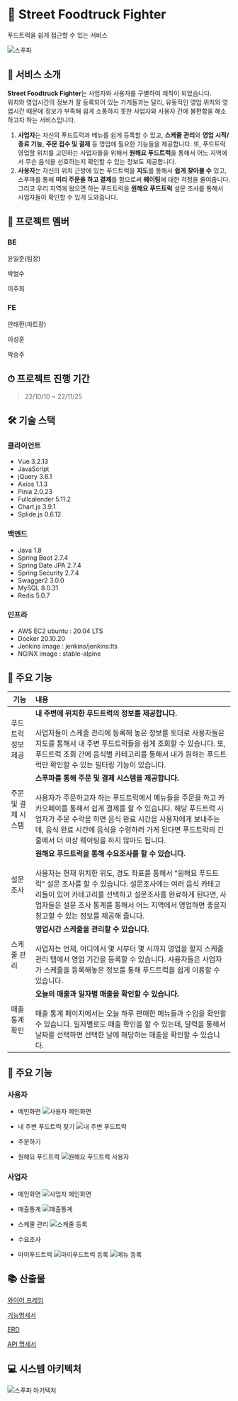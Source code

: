 # 🚚 Street Foodtruck Fighter

푸드트럭을 쉽게 접근할 수 있는 서비스

![스푸파](https://user-images.githubusercontent.com/99133426/202908973-43099654-321b-499e-b24d-fb48b61a23ea.png)

## 🍔 서비스 소개

**Street Foodtruck Fighter**는 사업자와 사용자를 구별하여 제작이 되었습니다.  
위치와 영업시간의 정보가 잘 등록되어 있는 가게들과는 달리, 유동적인 영업 위치와 영업시간 때문에 정보가 부족해 쉽게 소통하지 못한 사업자와 사용자 간에 불편함을 해소하고자 하는 서비스입니다.
1. **사업자**는 자신의 푸드트럭과 메뉴를 쉽게 등록할 수 있고, **스케줄 관리**와 **영업 시작/종료 기능**, **주문 접수 및 결제** 등 영업에 필요한 기능들을 제공합니다. 또, 푸드트럭 영업할 위치를 고민하는 사업자들을 위해서 **원해요 푸드트럭**을 통해서 어느 지역에서 무슨 음식을 선호하는지 확인할 수 있는 정보도 제공합니다.  
2. **사용자**는 자신의 위치 근방에 있는 푸드트럭을 **지도**를 통해서 **쉽게 찾아볼 수** 있고, 스푸파를 통해 **미리 주문을 하고 결제**를 함으로써 **웨이팅**에 대한 걱정을 줄여줍니다. 그리고 우리 지역에 왔으면 하는 푸드트럭을 **원해요 푸드트럭** 설문 조사를 통해서 사업자들이 확인할 수 있게 도와줍니다.

## 🍕 프로젝트 멤버

### BE

윤일준(팀장)

박범수

이주희

### FE

안태환(파트장)

이성훈

박승주

## ⏱ 프로젝트 진행 기간


> 22/10/10 ~ 22/11/25

## 🛠 기술 스택

### 클라이언트

- Vue 3.2.13
- JavaScript 
- jQuery 3.6.1
- Axios 1.1.3
- Pinia 2.0.23
- Fullcalender 5.11.2
- Chart.js 3.9.1
- Splide.js 0.6.12

### 백엔드

- Java 1.8
- Spring Boot 2.7.4
- Spring Date JPA 2.7.4
- Spring Security 2.7.4
- Swagger2 3.0.0
- MySQL 8.0.31
- Redis 5.0.7

### 인프라

- AWS EC2 ubuntu : 20.04 LTS
- Docker 20.10.20
- Jenkins image : jenkins/jenkins:lts
- NGINX image : stable-alpine

## 🍖 주요 기능

| 기능                  | 내용                                                         |
| --------------------- | :----------------------------------------------------------- |
| 푸드트럭 정보 제공     | **내 주변에 위치한 푸드트럭의 정보를 제공합니다.**<br /><br />사업자들이 스케줄 관리에 등록해 놓은 정보를 토대로 사용자들은 지도를 통해서 내 주변 푸드트럭들을 쉽게 조회할 수 있습니다. 또, 푸드트럭 조회 간에 음식별 카테고리를 통해서 내가 원하는 푸드트럭만 확인할 수 있는 필터링 기능이 있습니다. |
| 주문 및 결제 시스템    | **스푸파를 통해 주문 및 결제 시스템을 제공합니다.**<br /><br />사용자가 주문하고자 하는 푸드트럭에서 메뉴들을 주문을 하고 카카오페이를 통해서 쉽게 결제를 할 수 있습니다. 해당 푸드트럭 사업자가 주문 수락을 하면 음식 완료 시간을 사용자에게 보내주는데, 음식 완료 시간에 음식을 수령하러 가게 된다면 푸드트럭의 긴 줄에서 더 이상 웨이팅을 하지 않아도 됩니다. |
| 설문 조사             | **원해요 푸드트럭을 통해 수요조사를 할 수 있습니다.**<br /><br />사용자는 현재 위치한 위도, 경도 좌표를 통해서 "원해요 푸드트럭" 설문 조사를 할 수 있습니다. 설문조사에는 여러 음식 카테고리들이 있어 카테고리를 선택하고 설문조사를 완료하게 된다면, 사업자들은 설문 조사 통계를 통해서 어느 지역에서 영업하면 좋을지 참고할 수 있는 정보를 제공해 줍니다. |
| 스케줄 관리           | **영업시간 스케줄을 관리할 수 있습니다.**<br /><br />사업자는 언제, 어디에서 몇 시부터 몇 시까지 영업을 할지 스케줄 관리 탭에서 영업 기간을 등록할 수 있습니다. 사용자들은 사업자가 스케줄을 등록해놓은 정보를 통해 푸드트럭을 쉽게 이용할 수 있습니다.  |
| 매출 통계 확인        | **오늘의 매출과 일자별 매출을 확인할 수 있습니다.**<br /><br />매출 통계 페이지에서는 오늘 하루 판매한 메뉴들과 수입을 확인할 수 있습니다. 일자별로도 매출 확인을 할 수 있는데, 달력을 통해서 날짜를 선택하면 선택한 날에 해당하는 매출을 확인할 수 있습니다. |

## 🍤 주요 기능

### 사용자
- 메인화면
![사용자 메인화면](https://user-images.githubusercontent.com/99133426/202927894-b803b711-c51c-43f9-8d16-c4febd878597.png)

- 내 주변 푸드트럭 찾기
![내 주변 푸드트럭](https://user-images.githubusercontent.com/99133426/202927991-9b4bbc10-6aa7-4c85-936e-4f4a597a41b2.png)

- 주문하기

- 원해요 푸드트럭
![원해요 푸드트럭 사용자](https://user-images.githubusercontent.com/99133426/202928023-74266b7f-847c-4409-9a5d-8b076059113b.png)

### 사업자
- 메인화면
![사업자 메인화면](https://user-images.githubusercontent.com/99133426/202927863-a5bae8cc-50c4-4ea9-bbda-1510756ab91d.png)

- 매출통계
![매출통계](https://user-images.githubusercontent.com/99133426/202928074-d5e50674-8f73-406c-8958-8beb51f29414.png)

- 스케줄 관리
![스케줄 등록](https://user-images.githubusercontent.com/99133426/202928106-9e6dd738-54d7-4f5e-9293-98b69c3f3021.png)

- 수요조사

- 마이푸드트럭
![마이푸드트럭 등록](https://user-images.githubusercontent.com/99133426/202928167-c1c5d94e-ff8b-4d07-9ad5-026e1fc0a34e.png)
![메뉴 등록](https://user-images.githubusercontent.com/99133426/202928171-eb706aab-8abf-4ab7-83f5-1b56bed2be13.png)

## 📚 산출물

[와이어 프레임](https://www.figma.com/file/5wfH0Qpq21ki0rBAyIyi5A/%EC%8A%A4%ED%8A%B8%EB%A6%AC%ED%8A%B8-%ED%91%B8%EB%93%9C%ED%8A%B8%EB%9F%AD-%ED%8C%8C%EC%9D%B4%ED%84%B0_B206_%EC%9E%90%EC%9C%A8-%ED%94%84%EB%A1%9C%EC%A0%9D%ED%8A%B8?node-id=0%3A1&t=PTcmkGYpTGvPth2h-0)  
  
[기능명세서](https://www.notion.so/3a665dc16e5942219d083fd0e053c76e)  
  
[ERD](https://www.erdcloud.com/d/wkHDpQmGCtkvGzMZQ)  

[API 명세서](https://k7b206.p.ssafy.io/api/swagger-ui/)  

## 💻 시스템 아키텍처

![스푸파 아키텍처](https://user-images.githubusercontent.com/99133426/202916867-defbf547-6ac6-48cc-91dc-f075727933b0.png)
